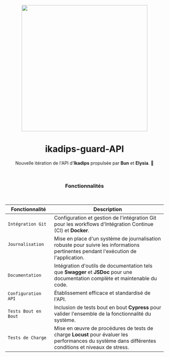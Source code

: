 <p align="center">
<img src="https://www.ikattan.com/img/logofinal.svg" height="400">
</p>

<h1 align="center">
 ikadips-guard-API
</h1>

<p align="center">
  Nouvelle itération de l'API d'<strong>Ikadips</strong> propulsée par <strong>Bun</strong> et <strong>Elysia</strong>. 🚀
<p>

<br>
<h3 align="center">
  Fonctionnalités
</h4>

<br>

| Fonctionnalité                  | Description                                                                                                                                             |
|---------------------------------|---------------------------------------------------------------------------------------------------------------------------------------------------------|
| `Intégration Git`               | Configuration et gestion de l'intégration Git pour les workflows d'Intégration Continue (CI) et **Docker**.                                             |
| `Journalisation `     ㅤㅤㅤ  ㅤ | Mise en place d'un système de journalisation robuste pour suivre les informations pertinentes pendant l'exécution de l'application.                     |
| `Documentation`                 | Intégration d'outils de documentation tels que **Swagger** et **JSDoc** pour une documentation complète et maintenable du code.                         |
| `Configuration API`             | Établissement efficace et standardisé de l'API.                                                                                                         |
| `Tests Bout en Bout`            | Inclusion de tests bout en bout **Cypress** pour valider l'ensemble de la fonctionnalité du système.                                                    |
| `Tests de Charge`               | Mise en œuvre de procédures de tests de charge **Locust** pour évaluer les performances du système dans différentes conditions et niveaux de stress.    |
